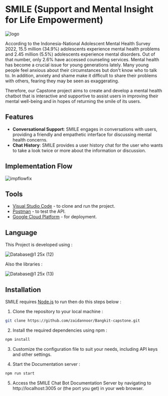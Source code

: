 <h1>SMILE (Support and Mental Insight for Life Empowerment)</h1>

![logo](https://github.com/zaidannoor/Bangkit-capstone/assets/36230520/3239cd4d-cd3b-49fe-a9a5-62338d02f68d)
<p>According to the Indonesia-National Adolescent Mental Health Survey 2022, 15.5 million (34.9%) 
  adolescents experience mental health problems and 2.45 million (5.5%) adolescents experience mental disorders. 
  Out of that number, only 2.6% have accessed counseling services. Mental health has become a crucial issue for young generations lately. Many young people feel anxious about their circumstances but don't know who to talk to. In addition, anxiety and
  shame make it difficult to share their problems with others, fearing they may be seen as exaggerating.</p>
<p>Therefore, our Capstone project aims to create and develop a mental health chatbot that is interactive and supportive to assist users in improving their mental well-being and in hopes of returning the smile of its users.</p>


## Features
- **Conversational Support**: SMILE engages in conversations with users, providing a friendly and empathetic interface for discussing mental health concerns.
- **Chat History**: SMILE provides a user history chat for the user who wants to take a look twice or more about the information or discussion.


## Implementation Flow

![impflowfix](https://github.com/zaidannoor/Bangkit-capstone/assets/36230520/a29ebe68-3caa-48c8-9d57-00e72d21e1b7)


## Tools

- [Visual Studio Code](https://code.visualstudio.com/) - to clone and run the project.
- [Postman](https://www.postman.com/) - to test the API.
- [Google Cloud Platform](https://cloud.google.com/free?utm_source=google&utm_medium=cpc&utm_campaign=japac-ID-all-en-dr-BKWS-all-core-trial-EXA-dr-1605216&utm_content=text-ad-none-none-DEV_c-CRE_602397324906-ADGP_Hybrid%20%7C%20BKWS%20-%20EXA%20%7C%20Txt%20~%20GCP%20~%20General_%20Core%20Brand-KWID_43700071562408541-aud-970366092687%3Akwd-87853815&userloc_9119824-network_g&utm_term=KW_gcp&gclid=Cj0KCQjw7aqkBhDPARIsAKGa0oIL7pS-aM-4o7KRQlswZ4QlwVtJg7TRyKTbT3ema056sEAoZHpJbeYaAmk9EALw_wcB&gclsrc=aw.ds&hl=id) - for deployment.



## Language

This Project is developed using :

![Database@1 25x (12)](https://github.com/zaidannoor/Bangkit-capstone/assets/36230520/2a01faec-9f74-4ae1-a2fc-01f92d4b3fdd)


Also the libraries :

![Database@1 25x (13)](https://github.com/zaidannoor/Bangkit-capstone/assets/36230520/aac995d4-d9b7-45eb-b2df-30ba60a3a9ad)


## Installation

SMILE requires [Node.js](https://nodejs.org/) to run then do this steps below :

1. Clone the repository to your local machine :

```sh
git clone https://github.com/zaidannoor/Bangkit-capstone.git
```

2. Install the required dependencies using npm :

```sh
npm install
```

3. Customize the configuration file to suit your needs, including API keys and other settings.

4. Start the Documentation server : 

```sh
npm run start
```

5. Access the SMILE Chat Bot Documentation Server by navigating to http://localhost:3005 or (the port you get) in your web browser.




  
 
  
 
